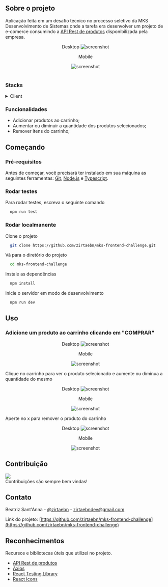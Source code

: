 ## Sobre o projeto
Aplicação feita em um desafio técnico no processo seletivo da MKS Desenvolvimento de Sistemas onde a tarefa era desenvolver um projeto de e-comerce consumindo a [API Rest de produtos](https://mks-frontend-challenge-api.herokuapp.com/api-docs/) disponibilizada pela empresa.
<div align="center"> 
    Desktop
  <img src="./public/screenshots/desktop1.png" alt="screenshot" />
</div>
<div align="center"> 
    <p>Mobile</p>
  <img src="./public/screenshots/mobile1.png" alt="screenshot" />
</div>
<br/>

### Stacks
<details>
  <summary>Client</summary>
  <ul>
    <li><a href="https://nextjs.org/">Next.js</a></li>
    <li><a href="https://www.typescriptlang.org/">Typescript</a></li>
    <li><a href="https://styled-components.com/">Styled Components</a></li>
    <li><a href="https://redux-toolkit.js.org/">Redux Toolkit</a></li>
     <li><a href="https://jestjs.io/pt-BR/">Jest</a></li>
  </ul>
</details>

### Funcionalidades

- Adicionar produtos ao carrinho;
- Aumentar ou diminuir a quantidade dos produtos selecionados;
- Remover itens do carrinho;

## Começando

### Pré-requisitos

Antes de começar, você precisará ter instalado em sua máquina as seguintes ferramentas: [Git](https://git-scm.com/), [Node.js](https://nodejs.org/en/) e [Typescript](https://www.typescriptlang.org/).
   
### Rodar testes

Para rodar testes, escreva o seguinte comando

```bash
  npm run test
```

### Rodar localmanente

Clone o projeto

```bash
  git clone https://github.com/zirtaebn/mks-frontend-challenge.git
```

Vá para o diretório do projeto

```bash
  cd mks-frontend-challenge
```

Instale as dependências

```bash
  npm install
```

Inicie o servidor em modo de desenvolvimento

```bash
  npm run dev
```

## Uso

### Adicione um produto ao carrinho clicando em "COMPRAR"
<div align="center">
    Desktop
    <img src="./public/screenshots/desktop2.png" alt="screenshot" />
</div>

<div  align="center">
    <p>Mobile</p>
    <img src="./public/screenshots/mobile2.png" alt="screenshot" />
</div>


Clique no carrinho para ver o produto selecionado e aumente ou diminua a quantidade do mesmo
<div  align="center">
    Desktop
    <img src="./public/screenshots/desktop3.png" alt="screenshot" />
</div>
<div  align="center">
    <p>Mobile</p>
    <img src="./public/screenshots/mobile3.png" alt="screenshot" />
</div>


Aperte no x para remover o produto do carrinho
<div  align="center">
    Desktop
    <img src="./public/screenshots/desktop4.png" alt="screenshot" />
</div>
<div  align="center">
    <p>Mobile</p>
    <img src="./public/screenshots/mobile4.png" alt="screenshot" />
</div>



## Contribuição

<a href="https://github.com/zirtaebn/weather-app--test/graphs/contributors">
  <img src="https://avatars.githubusercontent.com/u/80608809?s=60&v=4" />
</a>
</br>
Contribuições são sempre bem vindas!

## Contato

Beatriz Sant'Anna - [@zirtaebn](https://twitter.com/zirtaebn) - zirtaebndev@gmail.com

Link do projeto: [https://github.com/zirtaebn/mks-frontend-challenge](https://github.com/zirtaebn/mks-frontend-challenge)


## Reconhecimentos

Recursos e bibliotecas úteis que utilizei no projeto.
 - [API Rest de produtos](https://mks-frontend-challenge-api.herokuapp.com/api-docs/)
 - [Axios](https://axios-http.com/ptbr/)
 - [React Testing Library](https://testing-library.com/docs/react-testing-library/intro/)
 - [React Icons](https://react-icons.github.io/react-icons/)

